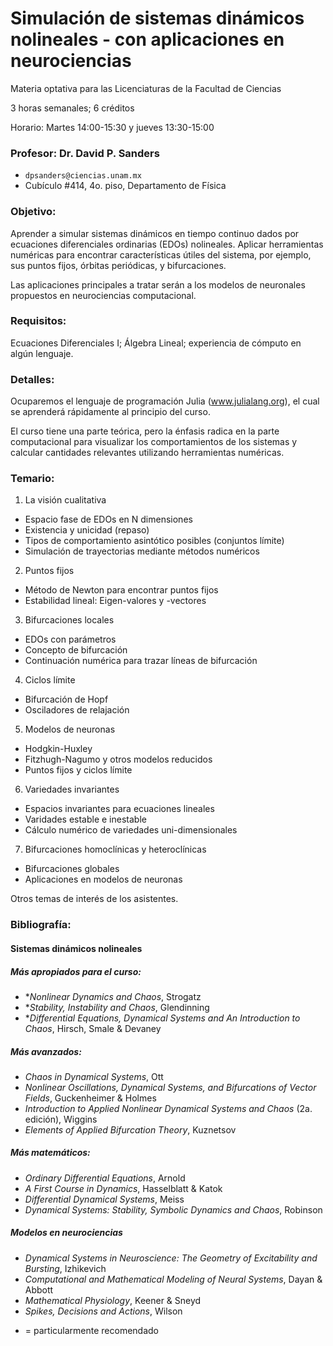 # Simulación de sistemas dinámicos nolineales - con aplicaciones en neurociencias

Materia optativa para las Licenciaturas de la Facultad de Ciencias

3 horas semanales; 6 créditos

Horario: Martes 14:00-15:30 y jueves 13:30-15:00


### Profesor: Dr. David P. Sanders
- `dpsanders@ciencias.unam.mx`
- Cubículo #414, 4o. piso, Departamento de Física



### Objetivo:
Aprender a simular sistemas dinámicos en tiempo continuo dados por ecuaciones diferenciales ordinarias (EDOs) nolineales. Aplicar herramientas numéricas para encontrar características útiles del sistema, por ejemplo, sus puntos fijos, órbitas periódicas, y bifurcaciones.

Las aplicaciones principales a tratar serán a los modelos de neuronales propuestos en neurociencias computacional.

### Requisitos:
Ecuaciones Diferenciales I; Álgebra Lineal; experiencia de cómputo en algún lenguaje.

### Detalles:
Ocuparemos el lenguaje de programación Julia (www.julialang.org), el cual se aprenderá rápidamente al principio del curso.

El curso tiene una parte teórica, pero la énfasis radica en la parte computacional para visualizar los comportamientos de los sistemas y calcular cantidades relevantes utilizando herramientas numéricas.


### Temario:

1. La visión cualitativa
- Espacio fase de EDOs en N dimensiones
- Existencia y unicidad (repaso)
- Tipos de comportamiento asintótico posibles (conjuntos límite)
- Simulación de trayectorias mediante métodos numéricos

2. Puntos fijos
- Método de Newton para encontrar puntos fijos
- Estabilidad lineal: Eigen-valores y -vectores

3. Bifurcaciones locales
- EDOs con parámetros
- Concepto de bifurcación
- Continuación numérica para trazar líneas de bifurcación

4. Ciclos límite
- Bifurcación de Hopf
- Osciladores de relajación

5. Modelos de neuronas
- Hodgkin-Huxley
- Fitzhugh-Nagumo y otros modelos reducidos
- Puntos fijos y ciclos límite

6. Variedades invariantes
- Espacios invariantes para ecuaciones lineales
- Varidades estable e inestable
- Cálculo numérico de variedades uni-dimensionales

7. Bifurcaciones homoclínicas y heteroclínicas
- Bifurcaciones globales
- Aplicaciones en modelos de neuronas

Otros temas de interés de los asistentes.


### Bibliografía:

#### Sistemas dinámicos nolineales

##### Más apropiados para el curso:

- **Nonlinear Dynamics and Chaos*, Strogatz
- **Stability, Instability and Chaos*, Glendinning
- **Differential Equations, Dynamical Systems and An Introduction to Chaos*, Hirsch, Smale & Devaney

##### Más avanzados:
- *Chaos in Dynamical Systems*, Ott
- *Nonlinear Oscillations, Dynamical Systems, and Bifurcations of Vector Fields*, Guckenheimer & Holmes
- *Introduction to Applied Nonlinear Dynamical Systems and Chaos* (2a. edición), Wiggins
- *Elements of Applied Bifurcation Theory*, Kuznetsov

##### Más matemáticos:
- *Ordinary Differential Equations*, Arnold
- *A First Course in Dynamics*, Hasselblatt & Katok
- *Differential Dynamical Systems*, Meiss
- *Dynamical Systems: Stability, Symbolic Dynamics and Chaos*, Robinson

##### Modelos en neurociencias
- *Dynamical Systems in Neuroscience: The Geometry of Excitability and Bursting*, Izhikevich
- *Computational and Mathematical Modeling of Neural Systems*, Dayan & Abbott
- *Mathematical Physiology*, Keener & Sneyd
- *Spikes, Decisions and Actions*, Wilson


* = particularmente recomendado
